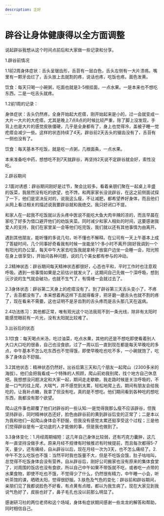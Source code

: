```yaml
---
description: 正好
---
```


# 辟谷让身体健康得以全方面调整

说起辟谷我想从这个时间点前后和大家做一些记录和分享。

1.辟谷前情况

1.1前2周身体症状：舌头呈锯齿形，舌苔有一层白色，舌头左侧有一大片溃疡。嘴里有一颗牙齿烂了，舌头放上去就割的疼，说话也疼，吃饭也疼。面色发黄。

饮食：每天只喝一小碗粥，吃面也就是3-5根挂面，一点水果。一是本来也不想吃东西，二是一吃舌头就疼。

1.2前1周的记录：

身体症状：舌头仍然疼，全身开始起大疙瘩，刚开始起来是小的，过一会就变成一大片一大片的大疙瘩。尤其是晚上7点8点的时候比较严重，除了脚上没发现，手背上也是大片的感觉皮肤僵硬，几乎是全身都有了，身上也觉得冷，盖被子睡一觉疙瘩会减少一些。这样的状态持续了4天。辟谷前2天舌头的锯齿没有了，舌苔有一侧也没有了。

饮食：每天基本不吃饭，就是吃一点粥，几根面条，一点水果。

本来准备吃中药，想想吃不到7天就辟谷，再坚持2天说不定辟谷就会好，索性没吃。

2.辟谷期间

2.1面对诱惑：辟谷期间刚好是过节，聚会比较多。看着亲朋们聚在一起桌上丰盛的饭菜，我居然没有吃的欲望，也不馋。和两家家长没说辟谷，在这之前侧面试探了一下，他们是坚决反对的，说我这么瘦，不让减肥，都希望养好身体，而且他们从网上看过相关的描述说我要辟谷就和我绝交。我只好闭口不提。

和家人在一起我不吃饭就以舌头疼中医说不能吃大鱼大肉辛辣的凉的，而且早晨在家吃了好多为借口避开他们的劝饭夹菜。同时减少和家人相处的时间，这要感谢我爱人的支持，我们在家里呆一会等他们吃完饭，我们就以还有其他事情为由离开。

遇到其他朋友，能听懂的多说几句，听不懂也不解释。在公司有一天上午基本上成了答疑时间，几个同事好奇看我有时候一坐能坐1个多小时不离开\(刚好我调到一个有阳光的办公室，每天中午大家去吃饭我就拿椅子放窗户边坐一会睡一会，阳光照在身上很享受\)，开始问各种问题，说的几个美女都有参与的冲动。

2.2精神状态：辟谷期间每天精神状态都很好，心态也平和，平时工作时也注意观呼吸。遇到一些事情如果是之前估计就发火了，这期间自己先做一个深呼吸，想到沅汐说的生气就会破功，也就不生气了，有情绪一会就过去了。

2.3身体状态：辟谷第二天身上的疙瘩没有了。到了辟谷第三天舌头变小了，不疼了，舌苔都没有了。本来想着再这样下去就得看牙，把牙磨一磨舌头也就不割的疼了，现在看来不需要。这也证明不是牙齿割的舌头疼而是舌头那几天在返病。

2.4功法练习：其他都正常，唯有观光这个功法我观不到一条光线，除非有太阳时能感觉眼前有一片光，没有太阳就比较难了。

3.出谷后的状态

3.1饮食：每天喝点米汤，吃过油菜，吃点水果，其他的还是不想吃即使看着别人大口大口吃的很香，自己也没食欲。过了一周以后一直到现在都是每天早晚吃的多点，中午基本不怎么吃东西也不觉得饿，即使早晚吃也吃不多，一小碗就饱了，吃多了身体会不舒服。

3.2其他状态：精神状态仍然好。出谷后第三天和几个朋友一起爬山（2300多米的海拔）。他们会把我看成一个特殊的人照顾，爬山前劝我别爬，找个地方自己休息吧。我想想没问题决定和大家一起，期间走走歇歇。我走路时候是关注呼吸的，不是一口气的往上爬，大喘气，并不感觉到太累，轻松地爬上去。期间有朋友会给我吃的，让我补点糖，我拿了但没有吃，真的是不想吃。他们期间看到各种吃的想吃东西，我都没有那个欲望。

爬山这件事也颠覆了他们对辟谷的一些认知:一是觉得我那么瘦不应该辟谷，但我坚持辟谷，同时精神状态还好，脸色由辟谷前的黄到辟谷后变的正常了；二是本以为我和他们一起爬山身体会不舒服，但我没有感觉太累还挺享受这个过程；三是他们觉得辟谷是有一定功底的人才能做的事，但是我也做到了。

3.3身体变化：1.月经周期缩短：这几年自己身体比较弱，还有巧克力囊肿，这几年一直坚持没做手术。原来月经不规律有时候推迟有时候提前，而且每次都得5-7天，量少，还有痛经，自从辟谷以后，现在月经一次为3天，也不怎么痛经了。2.中午不怎么吃饭也不饿：当然平时我也饭量不大，但是不吃饭会饿，肚子咕咕叫，总觉得不吃饭身体会没有营养。自从辟谷后，刚好公司搬家也没有原来的集体食堂了，对周围的饭店也没有食欲，所以自己中午如果不带饭就不吃，或者吃一点带的水果食物，即使不吃也不饿，不觉得少了什么，仍然很有精力，中午睡一小会，听听茶馆的课，晒晒太阳，觉得很舒服。3.肤色及气色的变化：辟谷前和辟谷期间，亲朋们见了我都说脸色不好看，有点黄有点暗，都以为我生病了。现在大家见到我说气色好了，皮肤也好了，鼻子毛孔也没以前那么明显了。

感谢研习社的两位老师和这个场域，身体有症状期间感谢一些龙龙的解答和帮助，同时相信自己。

